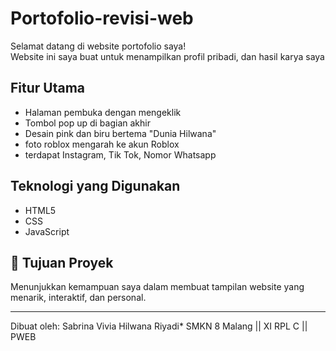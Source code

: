# Portofolio-revisi-web
Selamat datang di website portofolio saya!  
Website ini saya buat untuk menampilkan profil pribadi, dan hasil karya saya

## Fitur Utama
- Halaman pembuka dengan mengeklik
- Tombol pop up di bagian akhir
- Desain pink dan biru bertema "Dunia Hilwana"
- foto roblox mengarah ke akun Roblox
- terdapat Instagram, Tik Tok, Nomor Whatsapp

## Teknologi yang Digunakan
- HTML5
- CSS 
- JavaScript 

## 🎯 Tujuan Proyek
Menunjukkan kemampuan saya dalam membuat tampilan website yang menarik, interaktif, dan personal.

---
Dibuat oleh: Sabrina Vivia Hilwana Riyadi*
SMKN 8 Malang || XI RPL C || PWEB
